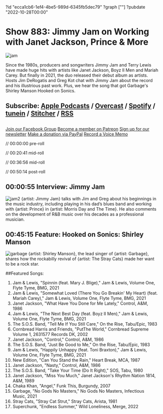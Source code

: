 ?id "ecca1cb6-1ef4-4be5-989d-6345fb5dec79"
?graph [""]
?pubdate "2022-10-28T00:00"
# Show 883: Jimmy Jam on Working with Janet Jackson, Prince & More

![jam](https://static.soundopinions.org/images/2022/jam-lewis-volume-one.png)

Since the 1980s, producers and songwriters Jimmy Jam and Terry Lewis have made huge hits with artists like Janet Jackson, Boyz II Men and Mariah Carey. But finally in 2021, the duo released their debut album as artists. Hosts Jim DeRogatis and Greg Kot chat with Jimmy Jam about the record and his illustrious past work. Plus, we hear the song that got Garbage's Shirley Manson Hooked on Sonics. 

## Subscribe: [Apple Podcasts](https://itunes.apple.com/us/podcast/sound-opinions/id94793843) / [Overcast](https://overcast.fm/itunes94793843/sound-opinions) / [Spotify](https://open.spotify.com/show/1kNR8YL7TBrQuRxDdS4wtU) / [tunein](https://tunein.com/podcasts/Music-Podcasts/Sound-Opinions-p60273/) / [Stitcher](http://www.stitcher.com/podcast/sound-opinions) / [RSS](https://feeds.simplecast.com/Nn6fjnB0)

##
[Join our Facebook Group](https://bit.ly/3sivr9T)
[Become a member on Patreon](https://bit.ly/3slWZvc)
[Sign up for our newsletter](https://bit.ly/3eEvRnG)
[Make a donation via PayPal](https://bit.ly/3dmt9lU)
[Record a Voice Memo](https://bit.ly/2RyD5Ah)


// 00:00:00 pre-roll

// 00:20:41 mid-roll

// 00:36:56 mid-roll

// 00:50:14 post-roll


## 00:00:55 Interview: Jimmy Jam
![jam2](https://static.soundopinions.org/images/2022/3171.webp)
{artist: Jimmy Jam} talks with Jim and Greg about his beginnings in the music industry, including playing in his dad’s blues band and working with {artist: Prince} in {artist: Morris Day and The Time}. He also comments on the development of R&B music over his decades as a professional musician.


## 00:45:15 Feature: Hooked on Sonics: Shirley Manson
![garbage](https://static.soundopinions.org/images/2022/20210330-231654-705829.jpeg)
{artist: Shirley Manson}, the lead singer of {artist: Garbage}, shares how the rockabilly revival of {artist: The Stray Cats} made her want to be a rock star.


##Featured Songs:

1. Jam & Lewis, "Spinnin (feat. Mary J. Blige)," Jam & Lewis, Volume One, Flyte Tyme, BMG, 2021
1. Jam & Lewis, "Somewhat Loved (There You Go Breakin' My Heart) (feat. Mariah Carey)," Jam & Lewis, Volume One, Flyte Tyme, BMG, 2021
1. Janet Jackson, "What Have You Done for Me Lately," Control, A&M, 1986
1. Jam & Lewis, "The Next Best Day (feat. Boyz II Men)," Jam & Lewis, Volume One, Flyte Tyme, BMG, 2021
1. The S.O.S. Band, "Tell Me If You Still Care," On the Rise, Tabu/Epic, 1983
1. Cornbread Harris and Friends, "PutThe World," Cornbread Supreme Volume 1, 2631577 Records DK, 2002
1. Janet Jackson, "Control," Control, A&M, 1986
1. The S.O.S. Band, "Just Be Good to Me," On the Rise, Tabu/Epic, 1983
1. Jam & Lewis, "Happily Unhappy (feat. Toni Braxton)," Jam & Lewis, Volume One, Flyte Tyme, BMG, 2021
1. New Edition, "Can You Stand the Rain," Heart Break, MCA, 1987
1. Janet Jackson, "Nasty," Control, A&M, 1986
1. The S.O.S. Band, "Take Your Time (Do It Right)," SOS, Tabu, 1980
1. Janet Jackson, "Miss You Much," Janet Jackson's Rhythm Nation 1814, A&M, 1989
1. Chaka Khan, "Angel," Funk This, Burgundy, 2007
1. Garbage, "No Gods No Masters," No Gods No Masters, Infectious Music, 2021
1. Stray Cats, "Stray Cat Strut," Stray Cats, Arista, 1981
1. Superchunk, "Endless Summer," Wild Loneliness, Merge, 2022
